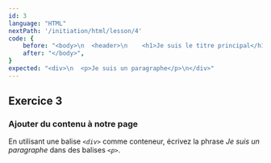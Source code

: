 ```yaml
---
id: 3
language: "HTML"
nextPath: '/initiation/html/lesson/4'
code: {
    before: "<body>\n  <header>\n    <h1>Je suis le titre principal</h1>\n    <h2>Je suis un sous-titre</h2>\n  </header>",
    after: "</body>",
}
expected: "<div>\n  <p>Je suis un paragraphe</p>\n</div>"
---
```


## Exercice 3

### Ajouter du contenu à notre page

En utilisant une balise _`<div>`_ comme conteneur, écrivez la phrase _Je suis un paragraphe_ dans des balises _`<p>`_.
